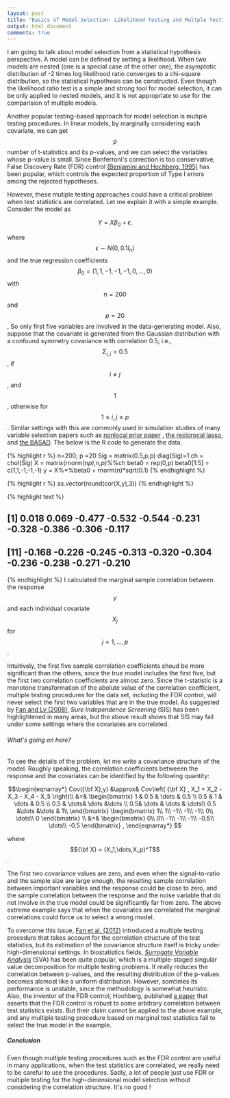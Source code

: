 ```yaml
---
layout: post
title: "Basics of Model Selection: Likelihood Testing and Multple Testing"
output: html_document
comments: true
---
```

 
 I am going to talk about model selection from a statistical hypothesis perspective. A model can be defined by setting a likelihood. When two models are nested (one is a special case of the other one), the asymptotic distribution of -2 times log likelihood ratio converges to a chi-square distribution, so the statistical hypothesis can be constructed. Even though the likelihood ratio test is a simple and strong tool for model selection, it can be only applied to nested models, and it is not appropriate to use for the comparision of multiple models.
  
  Another popular testing-based approach for model selection is mutiple testing procedures. In linear models, by marginally considering each covariate, we can get $$p$$ number of t-statistics and its p-values, and we can select the variables whose p-value is small. Since Bonferroni's correction is too conservative, False Discovery Rate (FDR) control [(Benjamini and Hochberg, 1995)](http://www.math.tau.ac.il/~ybenja/MyPapers/benjamini_hochberg1995.pdf) has been popular, which controls the expected proportion of Type I errors among the rejected hypotheses.
  
   However, these mutiple testing approaches could have a critical problem when test statistics are correlated. Let me explain it with a simple example. Consider the model as 
   
   $$Y = X\beta_0 + \epsilon,$$   
   
   where $$\epsilon \sim N(0,0.1 I_n)$$ and the true regression coefficients $$\beta_0 = (1,1,-1,-1,-1,0,\dots,0)$$ with $$n=200$$ and $$p=20$$, So only first five variables are involved in the data-generating model. Also, suppose that the covariate is generated from the Gaussian distribution with a confound symmetry covariance with correlation 0.5; i.e., $$\Sigma_{i,j}=0.5$$, if $$i\neq j$$, and $$1$$, otherwise for $$1\leq i,j\leq p$$. Similar settings with this are commonly used in simulation studies of many variable selection papers such as  [nonlocal prior paper](http://www.ncbi.nlm.nih.gov/pmc/articles/PMC3867525/) , [the reciprocal lasso](http://www.tandfonline.com/doi/abs/10.1080/01621459.2014.984812), and [the BASAD](https://arxiv.org/pdf/1405.6545.pdf). The below is the R code to generate the data. 

{% highlight r %}
n=200; p =20
Sig = matrix(0.5,p,p)
diag(Sig)=1
ch = chol(Sig)
X = matrix(rnorm(n*p),n,p)%*%ch
beta0 = rep(0,p)
beta0[1:5] = c(1,1,-1,-1,-1)
y = X%*%beta0 + rnorm(n)*sqrt(0.1)
{% endhighlight %}

{% highlight r %}
as.vector(round(cor(X,y),3))
{% endhighlight %}



{% highlight text %}
##  [1]  0.018  0.069 -0.477 -0.532 -0.544 -0.231 -0.328 -0.386 -0.306 -0.117
## [11] -0.168 -0.226 -0.245 -0.313 -0.320 -0.304 -0.236 -0.238 -0.271 -0.210
{% endhighlight %}
  I calculated the marginal sample correlation between the response $$y$$ and each individual covariate $$X_j$$ for $$j=1,\dots,p$$. 

   Intuitively, the first five sample correlation coefficients shoud be more significant than the others, since the true model includes the first five, but the first two correlation coefficients are almost zero. Since the t-statistic is a monotone transformation of the abolute value of the correlation coefficient, multiple testing procedures for the data set, including the FDR control, will never select the first two variables that are in the true model. As suggested by [Fan and Lv (2008)](http://orfe.princeton.edu/~jqfan/papers/06/SIS.pdf), *Sure Independence Screening* (SIS) has been highlightened in many areas, but the above result shows that SIS may fail under some  settings where the covariates are correlated. 

###### *What's going on here?* 

To see the details of the problem, let me write a covariance structure of the model. Roughly speaking, the correlation coefficients betweeen the response and the covariates can be identified by the following quantity:

$$\begin{eqnarray*} 
Cov({\bf X},y) &\approx&  Cov\left( {\bf X} ,  X_1 + X_2 - X_3 - X_4 - X_5 \right)\\
&=&  \begin{bmatrix}
1 & 0.5 & \dots & 0.5 \\
0.5 & 1 & \dots & 0.5 \\
0.5 & \dots& \dots &\dots \\
0.5& \dots  &  \dots & \dots\\
0.5 &\dots &\dots & 1\\
\end{bmatrix}
\begin{bmatrix}
1\\
1\\
-1\\
-1\\
-1\\
0\\
\dots\\
0
\end{bmatrix}
\\
&=&
\begin{bmatrix}
0\\
0\\
-1\\
-1\\
-1\\
-0.5\\
\dots\\
-0.5
\end{bmatrix}
,
\end{eqnarray*}
$$

where $${\bf X} = (X_1,\dots,X_p)^T$$.

   The first two covariance values are zero, and  even when the signal-to-ratio and the sample size are large enough, the resulting sample correlation between important variables and the response could be close to zero, and the sample correlation between the response and the noise variable that do not involve in the true model could be significantly far from zero. The above extreme example says that when the covariates are correlated the marginal correlations could force us  to select a wrong model.

   To overcome this issue, [Fan et al. (2012)](https://orfe.princeton.edu/~jqfan/papers/12/FDP-JASA.pdf) introduced a multiple testing procedure that takes account for the correlation structure of the test statistics, but its estimation of  the  covariance structure itself is tricky under high-dimensional settings. In biostatistics fields, [*Surrogate Variable Analysis*](http://journals.plos.org/plosgenetics/article?id=10.1371/journal.pgen.0030161) (SVA) has been quite popular, which is a multiple-staged singular value decomposition for multiple testing problems. It really reduces the correlation between p-values, and the resulting distribution of the p-values becomes alomost like a uniform distribution. However, somtimes its performance is unstable, since the methodology is somewhat heuristic. Also, the inventor of the FDR control, Hochberg, published [a paper](https://projecteuclid.org/euclid.aos/1013699998) that asserts that  the FDR control is robust to some arbitrary correlation between test statistics exists. But their claim cannot be applied to the above example, and any multiple testing procedure based on marginal test statistics fail to select the true model in the example.
   
##### *Conclusion*
  
  Even though multiple testing procedures such as the FDR control are useful in many applications, when the test statistics are correlated, we really need to be careful to use the procedures. Sadly, a lot of people just use FDR or multiple testing for the high-dimensional model selection without considering the correlation structure. It's no good ! 
  
 
 
 

